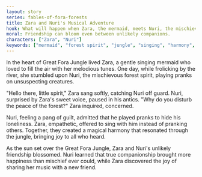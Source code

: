 ```yaml
---
layout: story
series: fables-of-fora-forests
title: Zara and Nuri's Musical Adventure
hook: What will happen when Zara, the mermaid, meets Nuri, the mischievous forest spirit?
moral: Friendship can bloom even between unlikely companions.
characters: ["Zara", "Nuri"]
keywords: ["mermaid", "forest spirit", "jungle", "singing", "harmony", "friendship", "peace", "mischief", "loneliness", "joy"]
---
```


In the heart of Great Fora Jungle lived Zara, a gentle singing mermaid who loved to fill the air with her melodious tunes. One day, while frolicking by the river, she stumbled upon Nuri, the mischievous forest spirit, playing pranks on unsuspecting creatures.

"Hello there, little spirit," Zara sang softly, catching Nuri off guard. Nuri, surprised by Zara's sweet voice, paused in his antics. "Why do you disturb the peace of the forest?" Zara inquired, concerned.

Nuri, feeling a pang of guilt, admitted that he played pranks to hide his loneliness. Zara, empathetic, offered to sing with him instead of pranking others. Together, they created a magical harmony that resonated through the jungle, bringing joy to all who heard.

As the sun set over the Great Fora Jungle, Zara and Nuri's unlikely friendship blossomed. Nuri learned that true companionship brought more happiness than mischief ever could, while Zara discovered the joy of sharing her music with a new friend.
